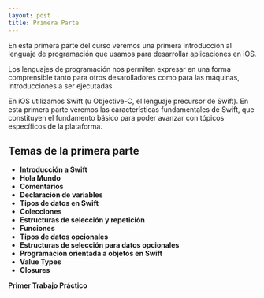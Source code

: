 ```yaml
---
layout: post
title: Primera Parte
---
```


En esta primera parte del curso veremos una primera introducción al lenguaje de programación que usamos para desarrollar aplicaciones en iOS.

Los lenguajes de programación nos permiten expresar en una forma comprensible tanto para otros desarolladores como para las máquinas, introducciones a ser ejecutadas.

En iOS utilizamos Swift (u Objective-C, el lenguaje precursor de Swift). En esta primera parte veremos las características fundamentales de Swift, que constituyen el fundamento básico para poder avanzar con tópicos específicos de la plataforma.

## Temas de la primera parte

- **Introducción a Swift**
- **Hola Mundo**
- **Comentarios**
- **Declaración de variables**
- **Tipos de datos en Swift**
- **Colecciones**
- **Estructuras de selección y repetición**
- **Funciones**
- **Tipos de datos opcionales**
- **Estructuras de selección para datos opcionales**
- **Programación orientada a objetos en Swift**
- **Value Types**
- **Closures**
  
**Primer Trabajo Práctico**